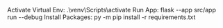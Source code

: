 Activate Virtual Env: .\venv\Scripts\activate
Run App: flask --app src/app run --debug
Install Packages: py -m pip install -r requirements.txt
